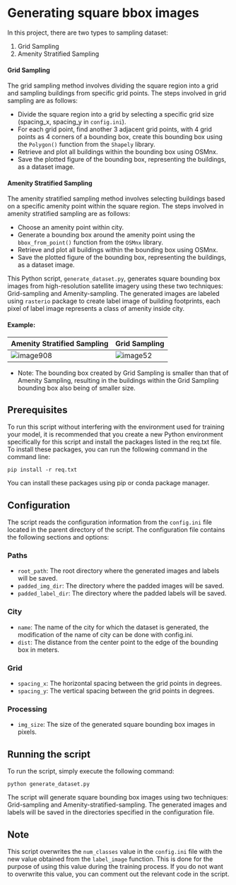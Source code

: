 # Generating square bbox images 

In this project, there are two types to sampling dataset:
1. Grid Sampling
2. Amenity Stratified Sampling

#### Grid Sampling
The grid sampling method involves dividing the square region into a grid and sampling buildings from specific grid points. The steps involved in grid sampling are as follows:

- Divide the square region into a grid by selecting a specific grid size (spacing_x, spacing_y in `config.ini`).
- For each grid point, find another 3 adjacent grid points, with 4 grid points as 4 corners of a bounding box, create this bounding box using the `Polygon()` function from the `Shapely` library.
- Retrieve and plot all buildings within the bounding box using OSMnx.
- Save the plotted figure of the bounding box, representing the buildings, as a dataset image.

#### Amenity Stratified Sampling
The amenity stratified sampling method involves selecting buildings based on a specific amenity point within the square region. The steps involved in amenity stratified sampling are as follows:

- Choose an amenity point within city.
- Generate a bounding box around the amenity point using the `bbox_from_point()` function from the `OSMnx` library.
- Retrieve and plot all buildings within the bounding box using OSMnx.
- Save the plotted figure of the bounding box, representing the buildings, as a dataset image.

This Python script, `generate_dataset.py`, generates square bounding box images from high-resolution satellite imagery using these two techniques: Grid-sampling and Amenity-sampling. The generated images are labeled using `rasterio` package to create label image of building footprints, each pixel of label image represents a class of amenity inside city.

#### Example:
| Amenity Stratified Sampling| Grid Sampling                           |
| --------------------------------- | --------------------------------- |
| ![image908](https://github.com/ducanhho2296/DeepAmenitySegmentation/assets/92146886/d09c9bfc-1d6c-464e-9343-7e0c47d6d835) | ![image52](https://github.com/ducanhho2296/DeepAmenitySegmentation/assets/92146886/1d4cad48-dd3b-48cd-b2ff-0e17f9b62f19) |


- Note: The bounding box created by Grid Sampling is smaller than that of Amenity Sampling, resulting in the buildings within the Grid Sampling bounding box also being of smaller size.


## Prerequisites

To run this script without interfering with the environment used for training your model, it is recommended that you create a new Python environment specifically for this script and install the packages listed in the req.txt file. To install these packages, you can run the following command in the command line:

```
pip install -r req.txt
```

You can install these packages using pip or conda package manager.

## Configuration

The script reads the configuration information from the `config.ini` file located in the parent directory of the script. The configuration file contains the following sections and options:

### Paths

- `root_path`: The root directory where the generated images and labels will be saved.
- `padded_img_dir`: The directory where the padded images will be saved.
- `padded_label_dir`: The directory where the padded labels will be saved.

### City

- `name`: The name of the city for which the dataset is generated, the modification of the name of city can be done with config.ini.
- `dist`: The distance from the center point to the edge of the bounding box in meters.

### Grid

- `spacing_x`: The horizontal spacing between the grid points in degrees.
- `spacing_y`: The vertical spacing between the grid points in degrees.

### Processing

- `img_size`: The size of the generated square bounding box images in pixels.

## Running the script

To run the script, simply execute the following command:

```
python generate_dataset.py
```

The script will generate square bounding box images using two techniques: Grid-sampling and Amenity-stratified-sampling. The generated images and labels will be saved in the directories specified in the configuration file.

## Note

This script overwrites the `num_classes` value in the `config.ini` file with the new value obtained from the `label_image` function. This is done for the purpose of using this value during the training process. If you do not want to overwrite this value, you can comment out the relevant code in the script.
